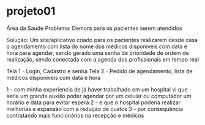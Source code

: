 # projeto01

Área da Saude
Problema: Demora para os pacientes serem atendidos

Solução: Um site/aplicativo criado para os pacientes realizarem desde casa o agendamento com lista do nome dos médicos disponiveis com data e hora para agendar, sendo gerado uma senha de prioridade de ordem de realização, sendo conectada com a agenda dos profissionais em tempo real

Tela 1 - Login, Cadastro e senha 
Tela 2 - Pedido de agendamento, lista de médicos disponiveis com data e hora

1 - com minha experiencia de já haver trabalhado em um hospital vi que seria um grande auxilio poder agendar por um celular ou computador um horário e data para evitar espera
2 -  e que o hospital poderia realizar melhorias e expansão com a redução de custos
3 -  por consequência contratando mais funcionários na recepção e médicos 
